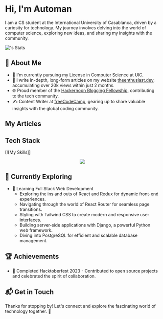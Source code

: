 # Hi, I'm Automan

I am a CS student at the International University of Casablanca, driven by a curiosity for technology. My journey involves delving into the world of computer science, exploring new ideas, and sharing my insights with the community.

![<Automan>'s Stats](https://github-readme-stats.vercel.app/api?username=automan-n&theme=vue-dark&show_icons=true&hide_border=true&count_private=true)

## 🚀 About Me

- 🔭 I'm currently pursuing my License in Computer Science at UIC.
- 📝 I write in-depth, long-form articles on my website [theenthusiast.dev](https://theenthusiast.dev), accumulating over 20k views within just 2 months.
- 🌐 Proud member of the [Hackernoon Blogging Fellowship](https://hackernoon.com/), contributing to the tech community.
- ✍️ Content Writer at [freeCodeCamp](https://www.freecodecamp.org/), gearing up to share valuable insights with the global coding community.

## My Articles



## Tech Stack
[![My Skills]]
<p align="center">
  <a href="https://skillicons.dev">
    <img src="https://skillicons.dev/icons?i=bash,kali,js,html,docker,vscode,css,au,ps,atom,c,cs,cpp,py&perline=7" />
  </a>
</p>

## 🌱 Currently Exploring

- 🚀 Learning Full Stack Web Development
  - Exploring the ins and outs of React and Redux for dynamic front-end experiences.
  - Navigating through the world of React Router for seamless page transitions.
  - Styling with Tailwind CSS to create modern and responsive user interfaces.
  - Building server-side applications with Django, a powerful Python web framework.
  - Diving into PostgreSQL for efficient and scalable database management.

 ## 🏆 Achievements

- 🌟 Completed Hacktoberfest 2023 - Contributed to open source projects and celebrated the spirit of collaboration.


## 📬 Get in Touch



Thanks for stopping by! Let's connect and explore the fascinating world of technology together. 🚀



<!--

Here are some ideas to get you started:

- 🔭 I’m currently working on ...
- 🌱 I’m currently learning ...
- 👯 I’m looking to collaborate on ...
- 🤔 I’m looking for help with ...
- 💬 Ask me about ...
- 📫 How to reach me: ...
- 😄 Pronouns: ...
- ⚡ Fun fact: ...
-->
